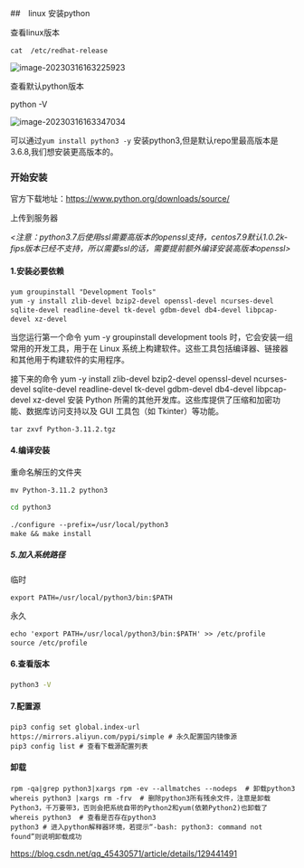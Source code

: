 ##　linux 安装python

查看linux版本

```
cat  /etc/redhat-release
```



![image-20230316163225923](..\..\images\centos版本.png)

查看默认python版本

python -V

![image-20230316163347034](..\..\images\python版本.png)

可以通过`yum install python3 -y` 安装python3,但是默认repo里最高版本是3.6.8,我们想安装更高版本的。

### 开始安装

官方下载地址：https://www.python.org/downloads/source/

上传到服务器

*<注意：python3.7后使用ssl需要高版本的openssl支持，centos7.9默认1.0.2k-fips版本已经不支持，所以需要ssl的话，需要提前额外编译安装高版本openssl>*

#### 1.安装必要依赖

```shell
yum groupinstall "Development Tools"
yum -y install zlib-devel bzip2-devel openssl-devel ncurses-devel sqlite-devel readline-devel tk-devel gdbm-devel db4-devel libpcap-devel xz-devel
```

当您运行第一个命令 yum -y groupinstall development tools 时，它会安装一组常用的开发工具，用于在 Linux 系统上构建软件。这些工具包括编译器、链接器和其他用于构建软件的实用程序。

接下来的命令 yum -y install zlib-devel bzip2-devel openssl-devel ncurses-devel sqlite-devel readline-devel tk-devel gdbm-devel db4-devel libpcap-devel xz-devel 安装 Python 所需的其他开发库。这些库提供了压缩和加密功能、数据库访问支持以及 GUI 工具包（如 Tkinter）等功能。

```shell
tar zxvf Python-3.11.2.tgz
```

#### 4.编译安装

重命名解压的文件夹

```shell
mv Python-3.11.2 python3
```

```sh
cd python3
```

```shell
./configure --prefix=/usr/local/python3
make && make install
```

##### 5.加入系统路径

临时

```shell
export PATH=/usr/local/python3/bin:$PATH
```

永久

```shell
echo 'export PATH=/usr/local/python3/bin:$PATH' >> /etc/profile
source /etc/profile
```

#### 6.查看版本

```sh
python3 -V
```

#### 7.配置源

```shell
pip3 config set global.index-url https://mirrors.aliyun.com/pypi/simple # 永久配置国内镜像源
pip3 config list # 查看下载源配置列表
```



#### 卸载

```shell
rpm -qa|grep python3|xargs rpm -ev --allmatches --nodeps  # 卸载python3
whereis python3 |xargs rm -frv  # 删除python3所有残余文件，注意是卸载Python3，千万要带3，否则会把系统自带的Python2和yum(依赖Python2)也卸载了
whereis python3  # 查看是否存在python3
python3 # 进入python解释器环境，若提示“-bash: python3: command not found”则说明卸载成功
```



https://blog.csdn.net/qq_45430571/article/details/129441491

